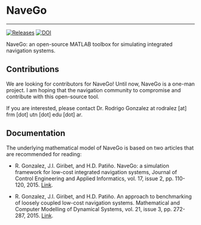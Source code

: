 # NaveGo
________

[![Releases](https://img.shields.io/badge/release-v0.7-alpha-blue.svg?style=plastic)](https://github.com/rodralez/NaveGo/releases) [![DOI](https://zenodo.org/badge/23904/rodralez/NaveGo.svg)](https://zenodo.org/badge/latestdoi/23904/rodralez/NaveGo)

NaveGo: an open-source MATLAB toolbox for simulating integrated navigation systems.

## Contributions

We are looking for contributors for NaveGo! Until now, NaveGo is a one-man project. I am hoping that the navigation community to compromise and contribute with this open-source tool.

If you are interested, please contact Dr. Rodrigo Gonzalez at rodralez [at] frm [dot] utn [dot] edu [dot] ar.

## Documentation

The underlying mathematical model of NaveGo is based on two articles that are recommended for reading: 

* R. Gonzalez, J.I. Giribet, and H.D. Patiño. NaveGo: a simulation framework for low-cost integrated navigation systems, Journal of Control Engineering and Applied Informatics, vol. 17, issue 2, pp. 110-120, 2015. [Link](http://ceai.srait.ro/index.php?journal=ceai&page=article&op=view&path%5B%5D=2478).


* R. Gonzalez, J.I. Giribet, and H.D. Patiño. An approach to benchmarking of loosely coupled low-cost navigation systems. Mathematical and Computer Modelling of Dynamical Systems, vol. 21, issue 3, pp. 272-287, 2015. [Link](http://www.tandfonline.com/doi/abs/10.1080/13873954.2014.952642).


